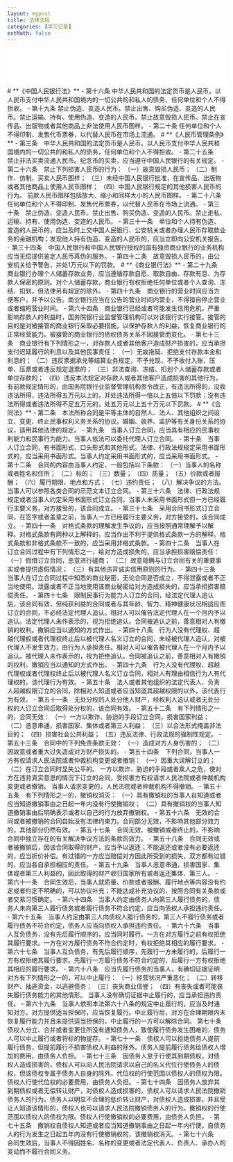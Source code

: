 ```yaml
---
layout: mypost
title: 法律法规
categories: [学习记录]
extMath: false
---
```


<iframe src="//music.163.com/outchain/player?type=2&id=1820965645&auto=1&height=66" frameborder="0" width="100%" height="86px" ></iframe>  
# **《中国人民银行法》**
- 第十六条  中华人民共和国的法定货币是人民币。以人民币支付中华人民共和国境内的一切公共的和私人的债务，任何单位和个人不得拒收。  
- 第十九条  禁止伪造、变造人民币。禁止出售、购买伪造、变造的人民币。禁止运输、持有、使用伪造、变造的人民币。禁止故意毁损人民币。禁止在宣传品、出版物或者其他商品上非法使用人民币图样。  
- 第二十条  任何单位和个人不得印制、发售代币票券，以代替人民币在市场上流通。
# **《人民币管理条例》**
- 第三条　中华人民共和国的法定货币是人民币。以人民币支付中华人民共和国境内的一切公共的和私人的债务，任何单位和个人不得拒收。  
- 第二十五条　禁止非法买卖流通人民币。纪念币的买卖，应当遵守中国人民银行的有关规定。  
- 第二十六条　禁止下列损害人民币的行为：  
（一）故意毁损人民币；  
（二）制作、仿制、买卖人民币图样；  
（三）未经中国人民银行批准，在宣传品、出版物或者其他商品上使用人民币图样；  
（四）中国人民银行规定的其他损害人民币的行为。  
前款人民币图样包括放大、缩小和同样大小的人民币图样。  
- 第二十八条　任何单位和个人不得印制、发售代币票券，以代替人民币在市场上流通。  
- 第三十条　禁止伪造、变造人民币。禁止出售、购买伪造、变造的人民币。禁止走私、运输、持有、使用伪造、变造的人民币。  
- 第三十一条　单位和个人持有伪造、变造的人民币的，应当及时上交中国人民银行、公安机关或者办理人民币存取款业务的金融机构；发现他人持有伪造、变造的人民币的，应当立即向公安机关报告。  
- 第三十四条　中国人民银行和中国人民银行授权的国有独资商业银行的业务机构应当无偿提供鉴定人民币真伪的服务。  
- 第四十二条　故意毁损人民币的，由公安机关给予警告，并处1万元以下的罚款。
# **《商业银行法》**
- 第二十九条　商业银行办理个人储蓄存款业务，应当遵循存款自愿、取款自由、存款有息、为存款人保密的原则。对个人储蓄存款，商业银行有权拒绝任何单位或者个人查询、冻结、扣划，但法律另有规定的除外。  
- 第四十九条　商业银行的营业时间应当方便客户，并予以公告。商业银行应当在公告的营业时间内营业，不得擅自停止营业或者缩短营业时间。  
- 第六十四条　商业银行已经或者可能发生信用危机，严重影响存款人的利益时，国务院银行业监督管理机构可以对该银行实行接管。接管的目的是对被接管的商业银行采取必要措施，以保护存款人的利益，恢复商业银行的正常经营能力。被接管的商业银行的债权债务关系不因接管而变化。  
- 第七十三条　商业银行有下列情形之一，对存款人或者其他客户造成财产损害的，应当承担支付迟延履行的利息以及其他民事责任：  
（一）无故拖延、拒绝支付存款本金和利息的；  
（二）违反票据承兑等结算业务规定，不予兑现，不予收付入账，压单、压票或者违反规定退票的；  
（三）非法查询、冻结、扣划个人储蓄存款或者单位存款的；  
（四）违反本法规定对存款人或者其他客户造成损害的其他行为。  
有前款规定情形的，由国务院银行业监督管理机构责令改正，有违法所得的，没收违法所得，违法所得五万元以上的，并处违法所得一倍以上五倍以下罚款；没有违法所得或者违法所得不足五万元的，处五万元以上五十万元以下罚款。
# **《合同法》**
- 第二条　本法所称合同是平等主体的自然人、法人、其他组织之间设立、变更、终止民事权利义务关系的协议。婚姻、收养、监护等有关身份关系的协议，适用其他法律的规定。  
- 第九条　当事人订立合同，应当具有相应的民事权利能力和民事行为能力。当事人依法可以委托代理人订立合同。  
- 第十条　当事人订立合同，有书面形式、口头形式和其他形式。法律、行政法规规定采用书面形式的，应当采用书面形式。当事人约定采用书面形式的，应当采用书面形式。  
- 第十二条　合同的内容由当事人约定，一般包括以下条款：  
（一）当事人的名称或者姓名和住所；  
（二）标的；  
（三）数量；  
（四）质量；  
（五）价款或者报酬；  
（六）履行期限、地点和方式；  
（七）违约责任；  
（八）解决争议的方法。
  当事人可以参照各类合同的示范文本订立合同。  
- 第三十六条　法律、行政法规规定或者当事人约定采用书面形式订立合同，当事人未采用书面形式但一方已经履行主要义务，对方接受的，该合同成立。  
- 第三十七条　采用合同书形式订立合同，在签字或者盖章之前，当事人一方已经履行主要义务，对方接受的，该合同成立。  
- 第四十一条　对格式条款的理解发生争议的，应当按照通常理解予以解释。对格式条款有两种以上解释的，应当作出不利于提供格式条款一方的解释。格式条款和非格式条款不一致的，应当采用非格式条款。  
- 第四十二条　当事人在订立合同过程中有下列情形之一，给对方造成损失的，应当承担损害赔偿责任：  
（一）假借订立合同，恶意进行磋商；  
（二）故意隐瞒与订立合同有关的重要事实或者提供虚假情况；  
（三）有其他违背诚实信用原则的行为。  
- 第四十三条　当事人在订立合同过程中知悉的商业秘密，无论合同是否成立，不得泄露或者不正当地使用。泄露或者不正当地使用该商业秘密给对方造成损失的，应当承担损害赔偿责任。  
- 第四十七条　限制民事行为能力人订立的合同，经法定代理人追认后，该合同有效，但纯获利益的合同或者与其年龄、智力、精神健康状况相适应而订立的合同，不必经法定代理人追认。相对人可以催告法定代理人在一个月内予以追认。法定代理人未作表示的，视为拒绝追认。合同被追认之前，善意相对人有撤销的权利。撤销应当以通知的方式作出。  
- 第四十八条　行为人没有代理权、超越代理权或者代理权终止后以被代理人名义订立的合同，未经被代理人追认，对被代理人不发生效力，由行为人承担责任。相对人可以催告被代理人在一个月内予以追认。被代理人未作表示的，视为拒绝追认。合同被追认之前，善意相对人有撤销的权利。撤销应当以通知的方式作出。  
- 第四十九条　行为人没有代理权、超越代理权或者代理权终止后以被代理人名义订立合同，相对人有理由相信行为人有代理权的，该代理行为有效。  
- 第五十条　法人或者其他组织的法定代表人、负责人超越权限订立的合同，除相对人知道或者应当知道其超越权限的以外，该代表行为有效。  
- 第五十一条　无处分权的人处分他人财产，经权利人追认或者无处分权的人订立合同后取得处分权的，该合同有效。  
- 第五十二条　有下列情形之一的，合同无效：  
（一）一方以欺诈、胁迫的手段订立合同，损害国家利益；  
（二）恶意串通，损害国家、集体或者第三人利益；  
（三）以合法形式掩盖非法目的；  
（四）损害社会公共利益；  
（五）违反法律、行政法规的强制性规定。  
- 第五十三条　合同中的下列免责条款无效：  
（一）造成对方人身伤害的；  
（二）因故意或者重大过失造成对方财产损失的。  
- 第五十四条　下列合同，当事人一方有权请求人民法院或者仲裁机构变更或者撤销：  
（一）因重大误解订立的；  
（二）在订立合同时显失公平的。  
一方以欺诈、胁迫的手段或者乘人之危，使对方在违背真实意思的情况下订立的合同，受损害方有权请求人民法院或者仲裁机构变更或者撤销。  
当事人请求变更的，人民法院或者仲裁机构不得撤销。  
- 第五十五条　有下列情形之一的，撤销权消灭：  
（一）具有撤销权的当事人自知道或者应当知道撤销事由之日起一年内没有行使撤销权；  
（二）具有撤销权的当事人知道撤销事由后明确表示或者以自己的行为放弃撤销权。  
- 第五十六条　无效的合同或者被撤销的合同自始没有法律约束力。合同部分无效，不影响其他部分效力的，其他部分仍然有效。  
- 第五十七条　合同无效、被撤销或者终止的，不影响合同中独立存在的有关解决争议方法的条款的效力。  
- 第五十八条　合同无效或者被撤销后，因该合同取得的财产，应当予以返还；不能返还或者没有必要返还的，应当折价补偿。有过错的一方应当赔偿对方因此所受到的损失，双方都有过错的，应当各自承担相应的责任。  
- 第五十九条　当事人恶意串通，损害国家、集体或者第三人利益的，因此取得的财产收归国家所有或者返还集体、第三人。  
- 第六十一条　合同生效后，当事人就质量、价款或者报酬、履行地点等内容没有约定或者约定不明确的，可以协议补充；不能达成补充协议的，按照合同有关条款或者交易习惯确定。  
- 第六十四条　当事人约定由债务人向第三人履行债务的，债务人未向第三人履行债务或者履行债务不符合约定，应当向债权人承担违约责任。  
- 第六十五条　当事人约定由第三人向债权人履行债务的，第三人不履行债务或者履行债务不符合约定，债务人应当向债权人承担违约责任。  
- 第六十六条　当事人互负债务，没有先后履行顺序的，应当同时履行。一方在对方履行之前有权拒绝其履行要求。一方在对方履行债务不符合约定时，有权拒绝其相应的履行要求。  
- 第六十七条　当事人互负债务，有先后履行顺序，先履行一方未履行的，后履行一方有权拒绝其履行要求。先履行一方履行债务不符合约定的，后履行一方有权拒绝其相应的履行要求。  
- 第六十八条　应当先履行债务的当事人，有确切证据证明对方有下列情形之一的，可以中止履行：  
（一）经营状况严重恶化；  
（二）转移财产、抽逃资金，以逃避债务；  
（三）丧失商业信誉；  
（四）有丧失或者可能丧失履行债务能力的其他情形。  
当事人没有确切证据中止履行的，应当承担违约责任。  
- 第六十九条　当事人依照本法第六十八条的规定中止履行的，应当及时通知对方。对方提供适当担保时，应当恢复履行。中止履行后，对方在合理期限内未恢复履行能力并且未提供适当担保的，中止履行的一方可以解除合同。  
第七十条　债权人分立、合并或者变更住所没有通知债务人，致使履行债务发生困难的，债务人可以中止履行或者将标的物提存。  
- 第七十一条　债权人可以拒绝债务人提前履行债务，但提前履行不损害债权人利益的除外。债务人提前履行债务给债权人增加的费用，由债务人负担。  
- 第七十三条　因债务人怠于行使其到期债权，对债权人造成损害的，债权人可以向人民法院请求以自己的名义代位行使债务人的债权，但该债权专属于债务人自身的除外。代位权的行使范围以债权人的债权为限。债权人行使代位权的必要费用，由债务人负担。  
- 第七十四条　因债务人放弃其到期债权或者无偿转让财产，对债权人造成损害的，债权人可以请求人民法院撤销债务人的行为。债务人以明显不合理的低价转让财产，对债权人造成损害，并且受让人知道该情形的，债权人也可以请求人民法院撤销债务人的行为。撤销权的行使范围以债权人的债权为限。债权人行使撤销权的必要费用，由债务人负担。  
- 第七十五条　撤销权自债权人知道或者应当知道撤销事由之日起一年内行使。自债务人的行为发生之日起五年内没有行使撤销权的，该撤销权消灭。  
- 第七十六条　合同生效后，当事人不得因姓名、名称的变更或者法定代表人、负责人、承办人的变动而不履行合同义务。
